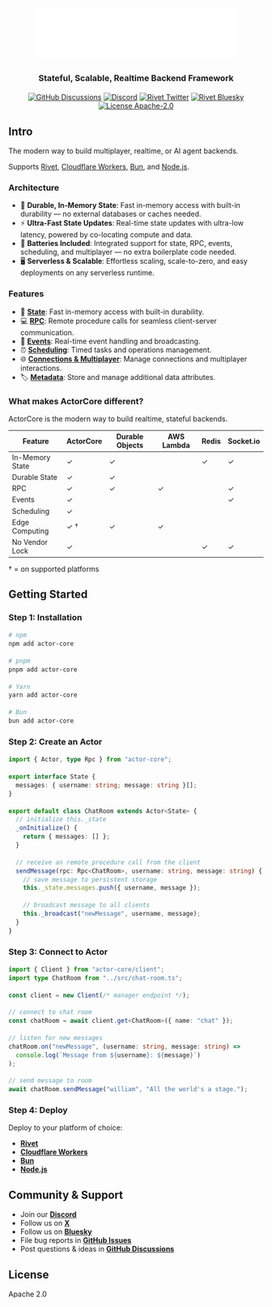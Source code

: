 <p align="center">
  <a href="https://actorcore.org">
    <picture>
      <source media="(prefers-color-scheme: dark)" srcset="./.github/media/icon-text-white.svg" alt="ActorCore" width="400">
      <img src="./.github/media/icon-text-white.svg" alt="ActorCore" width="400">
    </picture>
  </a>
</p>

<h3 align="center">Stateful, Scalable, Realtime Backend Framework</h3>
<h4 align="center">
</h4>
<p align="center">
  <!-- <a href="https://github.com/rivet-gg/rivet/graphs/commit-activity"><img alt="GitHub commit activity" src="https://img.shields.io/github/commit-activity/m/rivet-gg/rivet?style=flat-square"/></a> -->
  <a href="https://github.com/orgs/rivet-gg/discussions"><img alt="GitHub Discussions" src="https://img.shields.io/github/discussions/rivet-gg/rivet?logo=github&logoColor=fff"></a>
    <a href="https://rivet.gg/discord"><img alt="Discord" src="https://img.shields.io/discord/822914074136018994?color=7389D8&label&logo=discord&logoColor=ffffff"/></a>
   <a href="https://twitter.com/rivet_gg"><img src="https://img.shields.io/twitter/follow/rivet_gg" alt="Rivet Twitter" /></a>
   <a href="https://bsky.app/profile/rivet.gg"><img src="https://img.shields.io/badge/Follow%20%40rivet.gg-4C1?color=0285FF&logo=bluesky&logoColor=ffffff" alt="Rivet Bluesky" /></a>
  <a href="/LICENSE"><img alt="License Apache-2.0" src="https://img.shields.io/github/license/rivet-gg/rivet?logo=open-source-initiative&logoColor=white"></a>
</p>

## Intro

The modern way to build multiplayer, realtime, or AI agent backends.

Supports [Rivet](https://rivet.gg/docs/setup), [Cloudflare Workers](https://actorcore.org/platforms/cloudflare-workers), [Bun](https://actorcore.org/platforms/bun), and [Node.js](https://actorcore.org/platforms/nodejs).

### Architecture

- 💾 **Durable, In-Memory State**: Fast in-memory access with built-in durability — no external databases or caches needed.
- ⚡ **Ultra-Fast State Updates**: Real-time state updates with ultra-low latency, powered by co-locating compute and data.
- 🔋 **Batteries Included**: Integrated support for state, RPC, events, scheduling, and multiplayer — no extra boilerplate code needed.
- 🖥️ **Serverless & Scalable**: Effortless scaling, scale-to-zero, and easy deployments on any serverless runtime.

### Features

- 💾 [**State**](https://actorcore.org/concepts/state): Fast in-memory access with built-in durability.
- 💻 [**RPC**](https://actorcore.org/concepts/rpc): Remote procedure calls for seamless client-server communication.
- 📡 [**Events**](https://actorcore.org/concepts/events): Real-time event handling and broadcasting.
- ⏰ [**Scheduling**](https://actorcore.org/concepts/schedule): Timed tasks and operations management.
- 🌐 [**Connections & Multiplayer**](https://actorcore.org/concepts/connections): Manage connections and multiplayer interactions.
- 🏷️ [**Metadata**](https://actorcore.org/concepts/metadata): Store and manage additional data attributes.

### What makes ActorCore different?

ActorCore is the modern way to build realtime, stateful backends.

| Feature         | ActorCore | Durable Objects | AWS Lambda | Redis | Socket.io |
| --------------- | --------- | --------------- | ---------- | ----- | --------- |
| In-Memory State | ✓         | ✓               |            | ✓     | ✓         |
| Durable State   | ✓         | ✓               |            |       |           |
| RPC             | ✓         | ✓               | ✓          |       | ✓         |
| Events          | ✓         |                 |            |       | ✓         |
| Scheduling      | ✓         |                 |            |       |           |
| Edge Computing  | ✓ †       | ✓               | ✓          |       |           |
| No Vendor Lock  | ✓         |                 |            | ✓     | ✓         |

† = on supported platforms

## Getting Started

### Step 1: Installation

```bash npm
# npm
npm add actor-core

# pnpm
pnpm add actor-core

# Yarn
yarn add actor-core

# Bun
bun add actor-core
```

### Step 2: Create an Actor

```typescript
import { Actor, type Rpc } from "actor-core";

export interface State {
  messages: { username: string; message: string }[];
}

export default class ChatRoom extends Actor<State> {
  // initialize this._state
  _onInitialize() {
    return { messages: [] };
  }

  // receive an remote procedure call from the client
  sendMessage(rpc: Rpc<ChatRoom>, username: string, message: string) {
    // save message to persistent storage
    this._state.messages.push({ username, message });

    // broadcast message to all clients
    this._broadcast("newMessage", username, message);
  }
}
```

### Step 3: Connect to Actor

```typescript
import { Client } from "actor-core/client";
import type ChatRoom from "../src/chat-room.ts";

const client = new Client(/* manager endpoint */);

// connect to chat room
const chatRoom = await client.get<ChatRoom>({ name: "chat" });

// listen for new messages
chatRoom.on("newMessage", (username: string, message: string) =>
  console.log(`Message from ${username}: ${message}`)
);

// send message to room
await chatRoom.sendMessage("william", "All the world's a stage.");
```

### Step 4: Deploy

Deploy to your platform of choice:

- [**Rivet**](https://rivet.gg/docs/setup)
- [**Cloudflare Workers**](https://actorcore.org/platforms/cloudflare-workers)
- [**Bun**](https://actorcore.org/platforms/bun)
- [**Node.js**](https://actorcore.org/platforms/nodejs)

## Community & Support

- Join our [**Discord**](https://rivet.gg/discord)
- Follow us on [**X**](https://x.com/rivet_gg)
- Follow us on [**Bluesky**](https://bsky.app/profile/rivet-gg.bsky.social)
- File bug reports in [**GitHub Issues**](https://github.com/rivet-gg/ActorCore/issues)
- Post questions & ideas in [**GitHub Discussions**](https://github.com/orgs/rivet-gg/discussions)

## License

Apache 2.0
